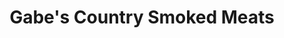 ---
title: "Gabe's Country Smoked Meats"
url: /maple-city/gabes-country-smoked-meats/
shop: butcher
---